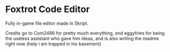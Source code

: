 # Foxtrot Code Editor
Fully in-game file editor made in Skript.

Credits go to Com2486 for pretty much everything, and eggyfries for being the useless assistant who gave him ideas, and is also writing the readme right now (help i am trapped in his basement)


